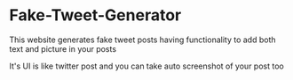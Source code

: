 # Fake-Tweet-Generator

This website generates fake tweet posts having functionality to add both text and picture in your posts

It's UI is like twitter post and you can take auto screenshot of your post too
